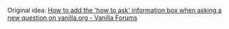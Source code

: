 Original idea: [How to add the 'how to ask' information box when asking a new question on vanilla.org - Vanilla Forums](http://vanillaforums.org/discussion/comment/136031#Comment_136031 "How to add the 'how to ask' information box when asking a new question on vanilla.org - Vanilla Forums")